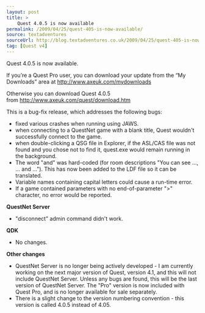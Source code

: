 ```yaml
---
layout: post
title: >
    Quest 4.0.5 is now available
permalink: /2009/04/25/quest-405-is-now-available/
source: textadventures
sourceUrl: http://blog.textadventures.co.uk/2009/04/25/quest-405-is-now-available/
tag: [Quest v4]
---
```

Quest 4.0.5 is now available.

If you’re a Quest Pro user, you can download your update from the “My Downloads” area at <a class="postlink" href="http://www.axeuk.com/mydownloads">http://www.axeuk.com/mydownloads</a>

Otherwise you can download Quest 4.0.5 from <a class="postlink" href="http://www.axeuk.com/quest/download.htm">http://www.axeuk.com/quest/download.htm</a>

This is a bug-fix release, which addresses the following bugs:

- fixed various crashes when running using JAWS.
- when connecting to a QuestNet game with a blank title, Quest wouldn't successfully connect to the game.
- when double-clicking a QSG file in Explorer, if the ASL/CAS file was not found and you chose not to find it, quest.exe would remain running in the background.
- The word "and" was hard-coded (for room descriptions "You can see ..., ... and ..."). This has now been added to the LDF file so it can be translated.
- Variable names containing capital letters could cause a run-time error.
- If a game contained parameters with no end-of-parameter "&gt;" character, no error would be reported.

<strong>QuestNet Server</strong>
- "disconnect" admin command didn't work.

<strong>QDK</strong>

- No changes.

<strong>Other changes</strong>
- QuestNet Server is no longer being actively developed - I am currently working on the next major version of Quest, version 4.1, and this will not include QuestNet Server. Unless any bugs are found, this will be the last version of QuestNet Server. The "Pro" version is now included with Quest Pro, and is no longer available for sale separately.
- There is a slight change to the version numbering convention - this version is called 4.0.5 instead of 4.05.